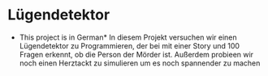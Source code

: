 # Lügendetektor
* This project is in German*
In diesem Projekt versuchen wir einen Lügendetektor zu Programmieren, der bei mit einer Story und 100 Fragen erkennt, ob die Person der Mörder ist. Außerdem probieen wir noch einen Herztackt zu simulieren um es noch spannender zu machen
